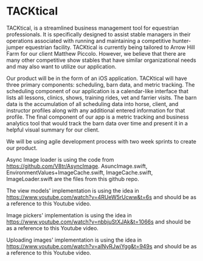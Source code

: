 # TACKtical

TACKtical, is a streamlined business management tool for equestrian professionals. It is specifically designed to assist stable managers in their operations associated with running and maintaining a competitive hunter-jumper equestrian facility. TACKtical is currently being tailored to Arrow Hill Farm for our client Matthew Piccolo. However, we believe that there are many other competitive show stables that have similar organizational needs and may also want to utilize our application.


Our product will be in the form of an iOS application. TACKtical will have three primary components: scheduling, barn data, and metric tracking. The scheduling component of our application is a calendar-like interface that lists all lessons, clinics, shows, training rides, vet and farrier visits. The barn data is the accumulation of all scheduling data into horse, client, and instructor profiles along with any additional entered information for that profile. The final component of our app is a metric tracking and business analytics tool that would track the barn data over time and present it in a helpful visual summary for our client. 


We will be using agile development process with two week sprints to create our product.

Async Image loader is using the code from https://github.com/V8tr/AsyncImage. AsuncImage.swift, EnvironmentValues+ImageCache.swift, ImageCache.swift, ImageLoader.swift are the files from this github repo. 

The view models' implementation is using the idea in https://www.youtube.com/watch?v=4RUeW5rUcww&t=6s and should be as a reference to this Youtube video. 

Image pickers' implementation is using the idea in https://www.youtube.com/watch?v=nbbjuStXJAk&t=1066s and should be as a reference to this Youtube video. 

Uploading images' implementation is using the idea in https://www.youtube.com/watch?v=alNyRJwiYgg&t=949s and should be as a reference to this Youtube video. 

